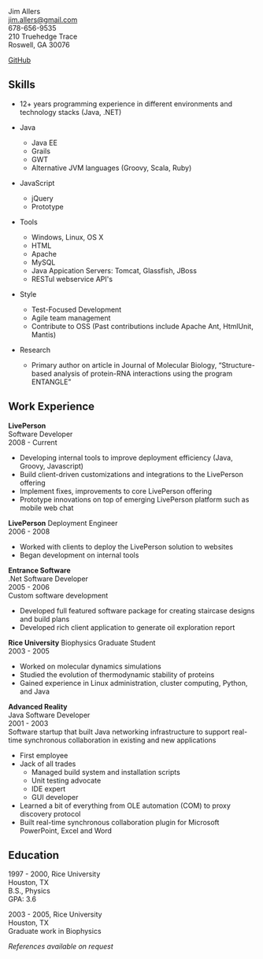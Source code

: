 Jim Allers  
jim.allers@gmail.com  
678-656-9535  
210 Truehedge Trace  
Roswell, GA 30076  

[GitHub](http://github.com/jallers)    

Skills
----------------
* 12+ years programming experience in different environments and technology stacks (Java, .NET)
* Java
  * Java EE
  * Grails
  * GWT
  * Alternative JVM languages (Groovy, Scala, Ruby)
* JavaScript
  * jQuery
  * Prototype
* Tools
  * Windows, Linux, OS X
  * HTML
  * Apache
  * MySQL
  * Java Appication Servers: Tomcat, Glassfish, JBoss
  * RESTul webservice API's

* Style
  * Test-Focused Development
  * Agile team management
  * Contribute to OSS (Past contributions include Apache Ant, HtmlUnit, Mantis)

* Research
  * Primary author on article in Journal of Molecular Biology, “Structure-based analysis of protein-RNA interactions using the program ENTANGLE”


Work Experience
---------------
__LivePerson__  
Software Developer  
2008 - Current  
* Developing internal tools to improve deployment efficiency (Java, Groovy, Javascript)  
* Build client-driven customizations and integrations to the LivePerson offering  
* Implement fixes, improvements to core LivePerson offering  
* Prototype innovations on top of emerging LivePerson platform such as mobile web chat  

__LivePerson__
Deployment Engineer  
2006 - 2008  
* Worked with clients to deploy the LivePerson solution to websites  
* Began development on internal tools  

__Entrance Software__  
.Net Software Developer  
2005 - 2006  
Custom software development  
* Developed full featured software package for creating staircase designs and build plans  
* Developed rich client application to generate oil exploration report  

__Rice University__
Biophysics Graduate Student  
2003 - 2005  
* Worked on molecular dynamics simulations  
* Studied the evolution of thermodynamic stability of proteins  
* Gained experience in Linux administration, cluster computing, Python, and Java  

__Advanced Reality__  
Java Software Developer  
2001 - 2003  
Software startup that built Java networking infrastructure to support real-time synchronous collaboration
in existing and new applications  
* First employee  
* Jack of all trades  
  * Managed build system and installation scripts  
  * Unit testing advocate  
  * IDE expert  
  * GUI developer  
* Learned a bit of everything from OLE automation (COM) to proxy discovery protocol  
* Built real-time synchronous collaboration plugin for Microsoft PowerPoint, Excel and Word  

Education
---------------  
1997 - 2000, Rice University  
Houston, TX  
B.S., Physics  
GPA: 3.6  

2003 - 2005, Rice University  
Houston, TX  
Graduate work in Biophysics  

_References available on request_  
